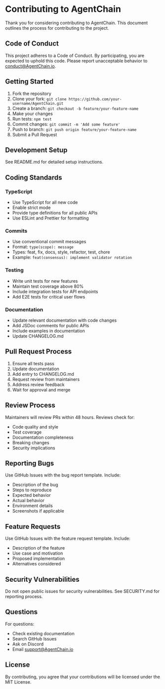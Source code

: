 # Contributing to AgentChain

Thank you for considering contributing to AgentChain. This document outlines the process for contributing to the project.

## Code of Conduct

This project adheres to a Code of Conduct. By participating, you are expected to uphold this code. Please report unacceptable behavior to conduct@AgentChain.io.

## Getting Started

1. Fork the repository
2. Clone your fork: `git clone https://github.com/your-username/AgentChain.git`
3. Create a branch: `git checkout -b feature/your-feature-name`
4. Make your changes
5. Run tests: `npm test`
6. Commit changes: `git commit -m 'Add some feature'`
7. Push to branch: `git push origin feature/your-feature-name`
8. Submit a Pull Request

## Development Setup

See README.md for detailed setup instructions.

## Coding Standards

### TypeScript

- Use TypeScript for all new code
- Enable strict mode
- Provide type definitions for all public APIs
- Use ESLint and Prettier for formatting

### Commits

- Use conventional commit messages
- Format: `type(scope): message`
- Types: feat, fix, docs, style, refactor, test, chore
- Example: `feat(consensus): implement validator rotation`

### Testing

- Write unit tests for new features
- Maintain test coverage above 80%
- Include integration tests for API endpoints
- Add E2E tests for critical user flows

### Documentation

- Update relevant documentation with code changes
- Add JSDoc comments for public APIs
- Include examples in documentation
- Update CHANGELOG.md

## Pull Request Process

1. Ensure all tests pass
2. Update documentation
3. Add entry to CHANGELOG.md
4. Request review from maintainers
5. Address review feedback
6. Wait for approval and merge

## Review Process

Maintainers will review PRs within 48 hours. Reviews check for:

- Code quality and style
- Test coverage
- Documentation completeness
- Breaking changes
- Security implications

## Reporting Bugs

Use GitHub Issues with the bug report template. Include:

- Description of the bug
- Steps to reproduce
- Expected behavior
- Actual behavior
- Environment details
- Screenshots if applicable

## Feature Requests

Use GitHub Issues with the feature request template. Include:

- Description of the feature
- Use case and motivation
- Proposed implementation
- Alternatives considered

## Security Vulnerabilities

Do not open public issues for security vulnerabilities. See SECURITY.md for reporting process.

## Questions

For questions:

- Check existing documentation
- Search GitHub Issues
- Ask on Discord
- Email support@AgentChain.io

## License

By contributing, you agree that your contributions will be licensed under the MIT License.